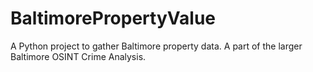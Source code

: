 # BaltimorePropertyValue
A Python project to gather Baltimore property data. A part of the larger Baltimore OSINT Crime Analysis.
